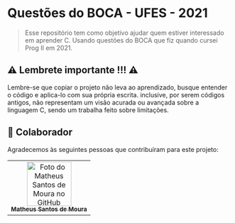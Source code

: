 # Questões do BOCA - UFES - 2021

> Esse repositório tem como objetivo ajudar quem estiver interessado em aprender C. Usando questões do BOCA que fiz quando cursei Prog II em 2021.


## :warning: Lembrete importante !!! :warning: 

Lembre-se que copiar o projeto não leva ao aprendizado, busque entender o código e aplica-lo com sua própria escrita. inclusive, por serem códigos antigos, não representam um visão acurada ou avançada sobre a linguagem C, sendo um trabalha feito sobre limitações.



## 🤝 Colaborador

Agradecemos às seguintes pessoas que contribuíram para este projeto:

<table>
  <tr>
    <td align="center">
      <a href="#">
        <img src="https://avatars.githubusercontent.com/Mathemou" width="100px;" alt="Foto do Matheus Santos de Moura no GitHub"/><br>
        <sub>
          <b>Matheus Santos de Moura</b>
        </sub>
      </a>
    </td>
   </tr>
</table>



